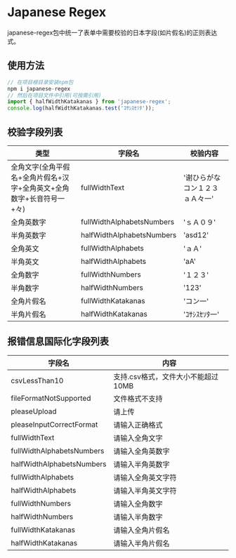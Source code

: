 # Japanese Regex

japanese-regex包中统一了表单中需要校验的日本字段(如片假名)的正则表达式。

## 使用方法

``` javascript
// 在项目根目录安装npm包
npm i japanese-regex
// 然后在项目文件中引用(可按需引用)
import { halfWidthKatakanas } from 'japanese-regex';
console.log(halfWidthKatakanas.test('ｺｻｼｽｾｿﾀ'));
```
 
## 校验字段列表
    
|  类型 | 字段名 |  校验内容 |
| --- | --- | --- |
| 全角文字(全角平假名+全角片假名+汉字+全角英文+全角数字+长音符号一+々) | fullWidthText | '谢ひらがなコン１２３ａＡ々一' |
|全角英数字|fullWidthAlphabetsNumbers|'ｓＡ０９'|
| 半角英数字 | halfWidthAlphabetsNumbers | 'asd12' |
| 全角英文 | fullWidthAlphabets | 'ａＡ' |
| 半角英文 | halfWidthAlphabets | 'aA' |
| 全角数字 | fullWidthNumbers | '１２３' |
| 半角数字 | halfWidthNumbers | '123' |
| 全角片假名 | fullWidthKatakanas | 'コン一' |
| 半角片假名 | halfWidthKatakanas | 'ｺｻｼｽｾｿﾀ一' |

## 报错信息国际化字段列表

字段名 |  内容 |
|---|---|
csvLessThan10	| 支持.csv格式，文件大小不能超过10MB
fileFormatNotSupported	| 文件格式不支持
pleaseUpload	| 请上传
pleaseInputCorrectFormat |	请输入正确格式
fullWidthText	| 请输入全角文字
fullWidthAlphabetsNumbers	| 请输入全角英数字
halfWidthAlphabetsNumbers | 	请输入半角英数字
fullWidthAlphabets	| 请输入全角英文字符
halfWidthAlphabets	| 请输入半角英文字符
fullWidthNumbers	| 请输入全角数字
halfWidthNumbers	| 请输入半角数字
fullWidthKatakanas	| 请输入全角片假名
halfWidthKatakanas	| 请输入半角片假名